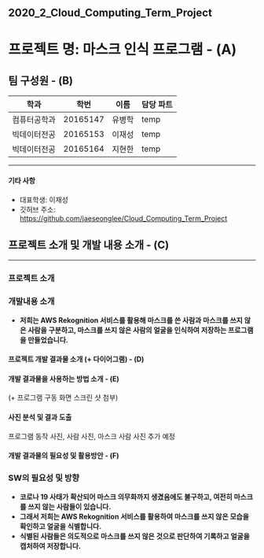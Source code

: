 ## 2020_2_Cloud_Computing_Term_Project
# 프로젝트 명: 마스크 인식 프로그램 - (A)

## 팀 구성원 - (B)

|학과|학번|이름|담당 파트|
|----------|---------|----------|----------|
|컴퓨터공학과|20165147|유병학|temp|
|빅데이터전공|20165153|이재성|temp|
|빅데이터전공|20165164|지현한|temp|

---------------
#### 기타 사항
- 대표학생: 이재성
- 깃허브 주소: https://github.com/jaeseonglee/Cloud_Computing_Term_Project


## 프로젝트 소개 및 개발 내용 소개 - (C)
---------
### 프로젝트 소개

### 개발내용 소개
- __저희는 AWS Rekognition 서비스를 활용해 마스크를 쓴 사람과 마스크를 쓰지 않은 사람을 구분하고, 마스크를 쓰지 않은 사람의 얼굴을 인식하여 저장하는 프로그램을 만들었습니다.__


#### 프로젝트 개발 결과물 소개 (+ 다이어그램) - (D)




#### 개발 결과물을 사용하는 방법 소개 - (E)
(+ 프로그램 구동 화면 스크린 샷 첨부)




#### 사진 분석 및 결과 도출
프로그램 동작 사진, 사람 사진, 마스크 사람 사진 추가 예정





#### 개발 결과물의 필요성 및 활용방안 - (F)

### SW의 필요성 및 방향
- __코로나 19 사태가 확산되어 마스크 의무화까지 생겼음에도 불구하고, 여전히 마스크를 쓰지 않는 사람들이 있습니다.__
- __그래서 저희는 AWS Rekognition 서비스를 활용하여 마스크를 쓰지 않은 모습을 확인하고 얼굴을 식별합니다.__
- __식별된 사람들은 의도적으로 마스크를 쓰지 않은 것으로 판단하여 기록하고 얼굴을 캡처하여 저장합니다.__

